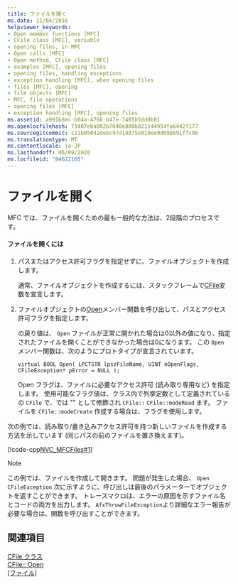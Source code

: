 ```yaml
---
title: ファイルを開く
ms.date: 11/04/2016
helpviewer_keywords:
- Open member functions [MFC]
- CFile class [MFC], variable
- opening files, in MFC
- Open calls [MFC]
- Open method, CFile class [MFC]
- examples [MFC], opening files
- opening files, handling exceptions
- exception handling [MFC], when opening files
- files [MFC], opening
- file objects [MFC]
- MFC, file operations
- opening files [MFC]
- exception handling [MFC], opening files
ms.assetid: a991b8ec-b04a-4766-b47e-7485b5dd0b01
ms.openlocfilehash: 73407eba802b7640e880b821144954fa6442f177
ms.sourcegitcommit: c21b05042debc97d14875e019ee9d698691ffc0b
ms.translationtype: MT
ms.contentlocale: ja-JP
ms.lasthandoff: 06/09/2020
ms.locfileid: "84622165"
---
```

# <a name="opening-files"></a>ファイルを開く

MFC では、ファイルを開くための最も一般的な方法は、2段階のプロセスです。

#### <a name="to-open-a-file"></a>ファイルを開くには

1. パスまたはアクセス許可フラグを指定せずに、ファイルオブジェクトを作成します。

   通常、ファイルオブジェクトを作成するには、スタックフレームで[CFile](reference/cfile-class.md)変数を宣言します。

1. ファイルオブジェクトの[Open](reference/cfile-class.md#open)メンバー関数を呼び出して、パスとアクセス許可フラグを指定します。

   の戻り値は、 `Open` ファイルが正常に開かれた場合は0以外の値になり、指定されたファイルを開くことができなかった場合は0になります。 この `Open` メンバー関数は、次のようにプロトタイプが宣言されています。

   `virtual BOOL Open( LPCTSTR lpszFileName, UINT nOpenFlags, CFileException* pError = NULL );`

   Open フラグは、ファイルに必要なアクセス許可 (読み取り専用など) を指定します。 使用可能なフラグ値は、クラス内で列挙定数として定義されているの `CFile` で、では "" として修飾され `CFile::` `CFile::modeRead` ます。 ファイルを `CFile::modeCreate` 作成する場合は、フラグを使用します。

次の例では、読み取り/書き込みアクセス許可を持つ新しいファイルを作成する方法を示しています (同じパスの前のファイルを置き換えます)。

[!code-cpp[NVC_MFCFiles#1](../atl-mfc-shared/reference/codesnippet/cpp/opening-files_1.cpp)]

> [!NOTE]
> この例では、ファイルを作成して開きます。 問題が発生した場合、 `Open` `CFileException` 次に示すように、呼び出しは最後のパラメーターでオブジェクトを返すことができます。 トレースマクロは、エラーの原因を示すファイル名とコードの両方を出力します。 `AfxThrowFileException`より詳細なエラー報告が必要な場合は、関数を呼び出すことができます。

## <a name="see-also"></a>関連項目

[CFile クラス](reference/cfile-class.md)<br/>
[CFile:: Open](reference/cfile-class.md#open)<br/>
[[ファイル]](files-in-mfc.md)
